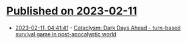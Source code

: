 # [Published on 2023-02-11](index.md)

* [2023-02-11, 04:41:41](https://news.ycombinator.com/item?id=34749661) - [Cataclysm: Dark Days Ahead - turn-based survival game in post-apocalyptic world](https://cataclysmdda.org/)
